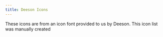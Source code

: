 ```yaml
---
title: Deeson Icons
---
```

These icons are from an icon font provided to us by Deeson.
This icon list was manually created
